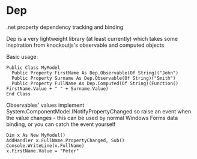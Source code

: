 # Dep
.net property dependency tracking and binding

Dep is a very lightweight library (at least currently) which takes some inspiration from knockoutjs's observable and computed objects

Basic usage:
```vb.net
Public Class MyModel
  Public Property FirstName As Dep.Observable(Of String)("John")
  Public Property Surname As Dep.Observable(Of String)("Smith")
  Public Property FullName As Dep.Computed(Of String)(Function() FirstName.Value + " " + Surname.Value)
End Class
```

Observables' values implement System.ComponentModel.INotifyPropertyChanged so raise an event when the value changes - this can be used by normal Windows Forms data binding, or you can catch the event yourself

```vb.net
Dim x As New MyModel()
AddHandler x.FullName.PropertyChanged, Sub() Console.WriteLine(x.FullName)
x.FirstName.Value = "Peter"
```
